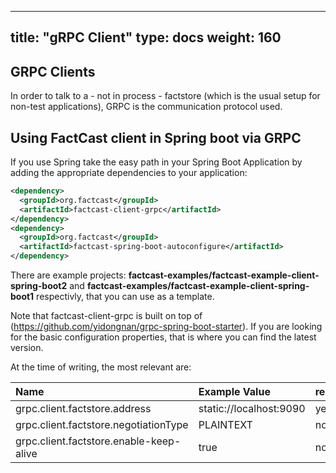 ---

title: "gRPC Client"
type: docs
weight: 160
-----------

## GRPC Clients

In order to talk to a - not in process - factstore (which is the usual setup for non-test applications), GRPC is the communication protocol used.

## Using FactCast client in Spring boot via GRPC

If you use Spring take the easy path in your Spring Boot Application by adding the appropriate dependencies to your application:

```xml
<dependency>
  <groupId>org.factcast</groupId>
  <artifactId>factcast-client-grpc</artifactId>
</dependency>
<dependency>
  <groupId>org.factcast</groupId>
  <artifactId>factcast-spring-boot-autoconfigure</artifactId>
</dependency>
```

There are example projects: **factcast-examples/factcast-example-client-spring-boot2** and **factcast-examples/factcast-example-client-spring-boot1** respectivly, that you can use as a template.

Note that factcast-client-grpc is built on top of (https://github.com/yidongnan/grpc-spring-boot-starter). If you are looking for the basic configuration properties, that is where you can find the latest version.

At the time of writing, the most relevant are:

| Name                                    | Example Value           | required |
|:----------------------------------------|:------------------------|:---------|
| grpc.client.factstore.address           | static://localhost:9090 | yes      |
| grpc.client.factstore.negotiationType   | PLAINTEXT               | no       |
| grpc.client.factstore.enable-keep-alive | true                    | no       |

